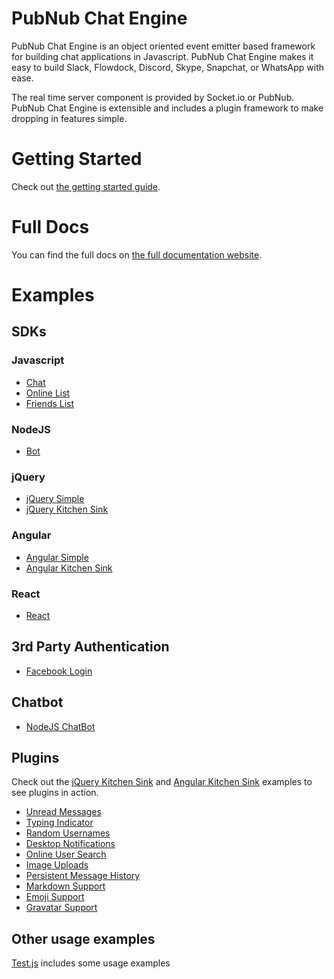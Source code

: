 # PubNub Chat Engine

PubNub Chat Engine is an object oriented event emitter based framework for building chat applications in Javascript. PubNub Chat Engine makes it easy to build Slack, Flowdock, Discord, Skype, Snapchat, or WhatsApp with ease.

The real time server component is provided by Socket.io or PubNub. PubNub Chat Engine is extensible and includes a plugin framework to make dropping in features simple.

# Getting Started

Check out [the getting started guide](https://github.com/pubnub/open-chat-framework/tree/master/getting-started.md).

# Full Docs

You can find the full docs on [the full documentation website](https://pubnub.github.io/open-chat-framework/docs/).

# Examples

## SDKs

### Javascript

* [Chat](https://github.com/pubnub/ocf-examples/blob/master/javascript/chat.html)
* [Online List](https://github.com/pubnub/ocf-examples/blob/master/javascript/online-list.html)
* [Friends List](https://github.com/pubnub/ocf-examples/blob/master/javascript/friends-list.html)

### NodeJS

* [Bot](https://github.com/pubnub/ocf-examples/tree/master/nodejs)

### jQuery

* [jQuery Simple](https://github.com/pubnub/ocf-examples/tree/master/jquery/simple)
* [jQuery Kitchen Sink](https://github.com/pubnub/ocf-examples/tree/master/jquery/kitchen-sink)

### Angular

* [Angular Simple](https://github.com/pubnub/ocf-examples/tree/master/angular/simple)
* [Angular Kitchen Sink](https://github.com/pubnub/ocf-examples/tree/master/angular/flowtron)

### React

* [React](https://github.com/pubnub/ocf-examples/tree/master/react)

## 3rd Party Authentication

* [Facebook Login](https://github.com/pubnub/ocf-examples/blob/master/javascript/facebook-login.html)

## Chatbot

* [NodeJS ChatBot](https://pubnub.github.io/open-chat-framework/examples/bot.js)

## Plugins

Check out the [jQuery Kitchen Sink](https://github.com/pubnub/ocf-examples/tree/master/jquery/kitchen-sink) and [Angular Kitchen Sink](https://github.com/pubnub/ocf-examples/tree/master/angular/flowtron) examples to see plugins in action.

- [Unread Messages](https://github.com/pubnub/ocf-unread-messages)
- [Typing Indicator](https://github.com/pubnub/ocf-typing-indicator)
- [Random Usernames](https://github.com/pubnub/ocf-random-username)
- [Desktop Notifications](https://github.com/pubnub/ocf-desktop-notifications)
- [Online User Search](https://github.com/pubnub/ocf-online-user-search)
- [Image Uploads](https://github.com/pubnub/ocf-uploadcare)
- [Persistent Message History](https://github.com/pubnub/ocf-history)
- [Markdown Support](https://github.com/pubnub/ocf-markdown)
- [Emoji Support](https://github.com/pubnub/ocf-emoji)
- [Gravatar Support](https://github.com/pubnub/ocf-gravatar)

## Other usage examples

[Test.js](test.js) includes some usage examples
